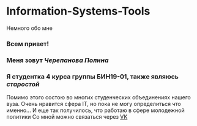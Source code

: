 # Information-Systems-Tools
Немного обо мне
### Всем привет!
### Меня зовут *Черепанова Полина* 
### Я студентка 4 курса группы БИН19-01, также являюсь *старостой*
Помимо этого состою во многих студенческих объединениях нашего вуза. 
Очень нравится сфера IT, но пока не могу определиться что именно...
И еще так получилось, что работаю в сфере молодежной политики
Со мной можно связаться через [VK](https://vk.com/chepolina_1)
